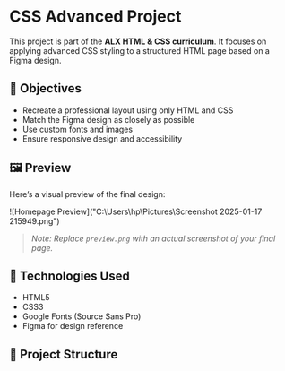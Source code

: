# CSS Advanced Project

This project is part of the **ALX HTML & CSS curriculum**. It focuses on applying advanced CSS styling to a structured HTML page based on a Figma design.

## 🎯 Objectives

- Recreate a professional layout using only HTML and CSS
- Match the Figma design as closely as possible
- Use custom fonts and images
- Ensure responsive design and accessibility

## 🖼️ Preview

Here’s a visual preview of the final design:

![Homepage Preview]("C:\Users\hp\Pictures\Screenshot 2025-01-17 215949.png")

> _Note: Replace `preview.png` with an actual screenshot of your final page._

## 🧰 Technologies Used

- HTML5
- CSS3
- Google Fonts (Source Sans Pro)
- Figma for design reference

## 📁 Project Structure

